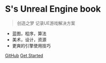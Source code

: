 # S's Unreal Engine book

> 创造之梦
> 记录UE游戏解决方案

- 蓝图，程序，算法
- 美术，设计，资源
- 更爽的引擎使用技巧

[GitHub](https://github.com/Ds767/SUEB)
[Get Started](#SUEB)

